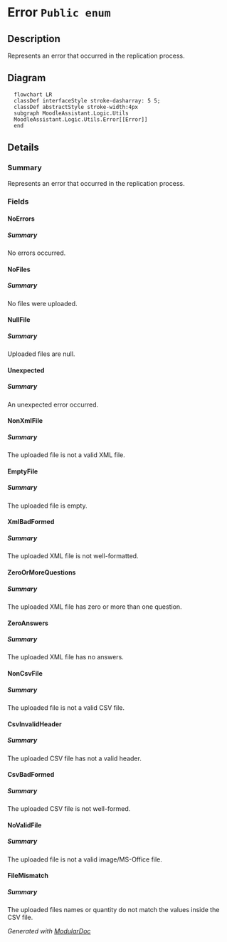 # Error `Public enum`

## Description
Represents an error that occurred in the replication process.

## Diagram
```mermaid
  flowchart LR
  classDef interfaceStyle stroke-dasharray: 5 5;
  classDef abstractStyle stroke-width:4px
  subgraph MoodleAssistant.Logic.Utils
  MoodleAssistant.Logic.Utils.Error[[Error]]
  end
```

## Details
### Summary
Represents an error that occurred in the replication process.

### Fields
#### NoErrors
##### Summary
No errors occurred.

#### NoFiles
##### Summary
No files were uploaded.

#### NullFile
##### Summary
Uploaded files are null.

#### Unexpected
##### Summary
An unexpected error occurred.

#### NonXmlFile
##### Summary
The uploaded file is not a valid XML file.

#### EmptyFile
##### Summary
The uploaded file is empty.

#### XmlBadFormed
##### Summary
The uploaded XML file is not well-formatted.

#### ZeroOrMoreQuestions
##### Summary
The uploaded XML file has zero or more than one question.

#### ZeroAnswers
##### Summary
The uploaded XML file has no answers.

#### NonCsvFile
##### Summary
The uploaded file is not a valid CSV file.

#### CsvInvalidHeader
##### Summary
The uploaded CSV file has not a valid header.

#### CsvBadFormed
##### Summary
The uploaded CSV file is not well-formed.

#### NoValidFile
##### Summary
The uploaded file is not a valid image/MS-Office file.

#### FileMismatch
##### Summary
The uploaded files names or quantity do not match the values inside the CSV file.

*Generated with* [*ModularDoc*](https://github.com/hailstorm75/ModularDoc)
